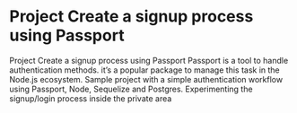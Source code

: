 # Project Create a signup process using Passport
 Project Create a signup process using Passport
Passport is a tool to handle authentication methods.
it’s a popular package to manage this task in the Node.js ecosystem.
Sample project with a simple authentication workflow using Passport, Node, Sequelize and Postgres.
Experimenting the signup/login process inside the private area
